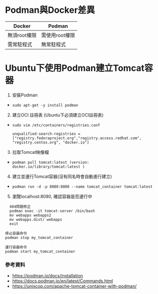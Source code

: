 # Podman與Docker差異
|  Docker   | Podman  |
|  ----  | ----  |
| 無須root權限  | 需使用root權限 |
| 需常駐程式  | 無常駐程式 |

# Ubuntu下使用Podman建立Tomcat容器

1. 安裝Podman
  * ```sudo apt-get -y install podman```
2. 建立OCI 註冊表 (Ubuntu下必須建立OCI註冊表)
  * ```
    sudo vim /etc/containers/registries.conf
    
    unqualified-search-registries = ["registry.fedoraproject.org","registry.access.redhat.com", "registry.centos.org", "docker.io"]
    ```
3. 拉取Tomcat映像檔
  * ``` podman pull tomcat:latest (version:  docker.io/library/tomcat:latest ) ```
4. 建立並運行Tomcat容器(沒有同名時會自動進行建立)
  * ```
    podman run -d -p 8080:8080 --name tomcat_container tomcat:latest
    ```
5. 瀏覽localhost:8080, 確認容器是否運行中


```
  404問題修正
  podman exec -it tomcat-server /bin/bash
  mv webapps webapps2
  mv webapps.dist/ webapps
  exit
```
```
停止容器命令
podman stop my_tomcat_container

運行容器命令
podman start my_tomcat_container
```

### 參考資料
* <https://podman.io/docs/installation>
* <https://docs.podman.io/en/latest/Commands.html>
* <https://unixcop.com/apache-tomcat-container-with-podman/>
